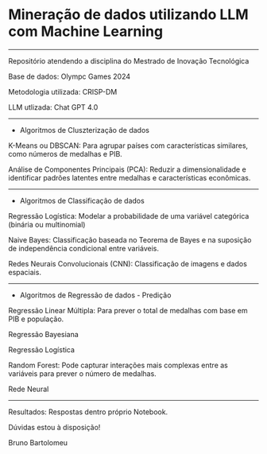 # Mineração de dados utilizando LLM com Machine Learning
---

Repositório atendendo a disciplina do Mestrado de Inovação Tecnológica

Base de dados: Olympc Games 2024

Metodologia utilizada: CRISP-DM

LLM utlizada: Chat GPT 4.0

----

* Algoritmos de Cluszterização de dados 


K-Means ou DBSCAN: Para agrupar países com características similares, como números de medalhas e PIB.

Análise de Componentes Principais (PCA): Reduzir a dimensionalidade e identificar padrões latentes entre medalhas e características econômicas.

----

* Algoritmos de Classificação de dados 


 Regressão Logística: Modelar a probabilidade de uma variável categórica (binária ou multinomial)
 
 Naive Bayes: Classificação baseada no Teorema de Bayes e na suposição de independência condicional entre variáveis.

 Redes Neurais Convolucionais (CNN): Classificação de imagens e dados espaciais.

----

* Algoritmos de Regressão de dados - Predição

Regressão Linear Múltipla: Para prever o total de medalhas com base em PIB e população.

Regressão Bayesiana

Regressão Logística

Random Forest: Pode capturar interações mais complexas entre as variáveis para prever o número de medalhas.

Rede Neural


----

Resultados: Respostas dentro próprio Notebook.

Dúvidas estou à disposição!

Bruno Bartolomeu

